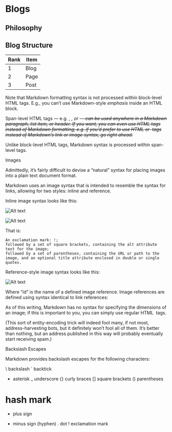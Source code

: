 # Blogs #

## Philosophy ##

## Blog Structure ##

Rank | Item
-----|-----
1 | Blog
2 | Page
3 | Post

Note that Markdown formatting syntax is not processed within block-level HTML tags. E.g., you can’t use Markdown-style *emphasis* inside an HTML block.

Span-level HTML tags — e.g. <span>, <cite>, or <del> — can be used anywhere in a Markdown paragraph, list item, or header. If you want, you can even use HTML tags instead of Markdown formatting; e.g. if you’d prefer to use HTML <a> or <img> tags instead of Markdown’s link or image syntax, go right ahead.

Unlike block-level HTML tags, Markdown syntax is processed within span-level tags.


Images

Admittedly, it’s fairly difficult to devise a “natural” syntax for placing images into a plain text document format.

Markdown uses an image syntax that is intended to resemble the syntax for links, allowing for two styles: inline and reference.

Inline image syntax looks like this:

![Alt text](/path/to/img.jpg)

![Alt text](/path/to/img.jpg "Optional title")

That is:

    An exclamation mark: !;
    followed by a set of square brackets, containing the alt attribute text for the image;
    followed by a set of parentheses, containing the URL or path to the image, and an optional title attribute enclosed in double or single quotes.

Reference-style image syntax looks like this:

![Alt text][id]

Where “id” is the name of a defined image reference. Image references are defined using syntax identical to link references:

[id]: url/to/image  "Optional title attribute"

As of this writing, Markdown has no syntax for specifying the dimensions of an image; if this is important to you, you can simply use regular HTML <img> tags.


(This sort of entity-encoding trick will indeed fool many, if not most, address-harvesting bots, but it definitely won’t fool all of them. It’s better than nothing, but an address published in this way will probably eventually start receiving spam.)

Backslash Escapes

Markdown provides backslash escapes for the following characters:

\   backslash
`   backtick
*   asterisk
_   underscore
{}  curly braces
[]  square brackets
()  parentheses
#   hash mark
+   plus sign
-   minus sign (hyphen)
.   dot
!   exclamation mark
